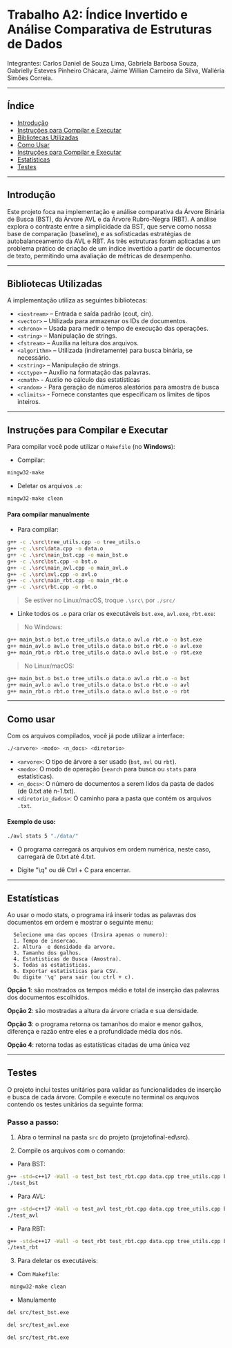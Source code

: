 # Trabalho A2: Índice Invertido e Análise Comparativa de Estruturas de Dados

Integrantes: Carlos Daniel de Souza Lima, Gabriela Barbosa Souza, Gabrielly Esteves Pinheiro Chácara, Jaime Willian Carneiro da Silva, Walléria Simões Correia.

---

## Índice

* [Introdução](#-introdução)
* [Instruções para Compilar e Executar](#-instruções-para-compilar-e-executar)
* [Bibliotecas Utilizadas](#-bibliotecas-utilizadas)
* [Como Usar](#-como-usar)
* [Instruções para Compilar e Executar](#-instruções-para-compilar-e-executar)
* [Estatísticas](#-estatísticas)
* [Testes](#-testes)

---

## Introdução

Este projeto foca na implementação e análise comparativa da Árvore Binária de Busca (BST), da Árvore AVL e da Árvore Rubro-Negra (RBT). A análise explora o contraste entre a simplicidade da BST, que serve como nossa base de comparação (baseline), e as sofisticadas estratégias de autobalanceamento da AVL e RBT. As três estruturas foram aplicadas a um problema prático de criação de um índice invertido a partir de documentos de texto, permitindo uma avaliação de métricas de desempenho.

---

## Bibliotecas Utilizadas

A implementação utiliza as seguintes bibliotecas:

- `<iostream>` – Entrada e saída padrão (cout, cin).
- `<vector>` – Utilizada para armazenar os IDs de documentos.
- `<chrono>` – Usada para medir o tempo de execução das operações.
- `<string>` – Manipulação de strings.
- `<fstream>` – Auxilia na leitura dos arquivos.
- `<algorithm>` – Utilizada (indiretamente) para busca binária, se necessário.
- `<cstring>` – Manipulação de strings.
- `<cctype>` – Auxílio na formatação das palavras.
- `<cmath>` - Auxlio no cálculo das estatísticas
- `<random>` - Para geração de números aleatórios para amostra de busca
- `<climits>` - Fornece constantes que especificam os limites de tipos inteiros.

---

## Instruções para Compilar e Executar

Para compilar você pode utilizar o `Makefile` (no **Windows**):

- Compilar:
```bash
mingw32-make
```
- Deletar os arquivos `.o`:
```bash
mingw32-make clean
```

#### Para compilar manualmente
- Para compilar:
```bash
g++ -c .\src\tree_utils.cpp -o tree_utils.o
g++ -c .\src\data.cpp -o data.o
g++ -c .\src\main_bst.cpp -o main_bst.o
g++ -c .\src\bst.cpp -o bst.o
g++ -c .\src\main_avl.cpp -o main_avl.o
g++ -c .\src\avl.cpp -o avl.o
g++ -c .\src\main_rbt.cpp -o main_rbt.o
g++ -c .\src\rbt.cpp -o rbt.o
```
> Se estiver no Linux/macOS, troque `.\src\` por `./src/`

- Linke todos os `.o` para criar os executáveis `bst.exe`, `avl.exe`, `rbt.exe`:
> No Windows:
```bash
g++ main_bst.o bst.o tree_utils.o data.o avl.o rbt.o -o bst.exe
g++ main_avl.o avl.o tree_utils.o data.o bst.o rbt.o -o avl.exe
g++ main_rbt.o rbt.o tree_utils.o data.o avl.o bst.o -o rbt.exe
```
> No Linux/macOS:
```bash
g++ main_bst.o bst.o tree_utils.o data.o avl.o rbt.o -o bst
g++ main_avl.o avl.o tree_utils.o data.o bst.o rbt.o -o avl
g++ main_rbt.o rbt.o tree_utils.o data.o avl.o bst.o -o rbt
```

---

## Como usar
 Com os arquivos compilados, você já pode utilizar a interface:

```bash
./<arvore> <modo> <n_docs> <diretorio>
```
* `<arvore>`: O tipo de árvore a ser usado (`bst`, `avl` ou `rbt`).
* `<modo>`: O modo de operação (`search` para busca ou `stats` para estatísticas).
* `<n_docs>`: O número de documentos a serem lidos da pasta de dados (de 0.txt até n-1.txt).
* `<diretorio_dados>`: O caminho para a pasta que contém os arquivos `.txt`.

#### Exemplo de uso:
```bash
./avl stats 5 "./data/"
```
* O programa carregará os arquivos em ordem numérica, neste caso, carregará de 0.txt até 4.txt.

* Digite "\q" ou dê Ctrl + C para encerrar.

---

## Estatísticas

Ao usar o modo stats, o programa irá inserir todas as palavras dos documentos em ordem e mostrar o seguinte menu:

```
  Selecione uma das opcoes (Insira apenas o numero):
  1. Tempo de insercao.
  2. Altura  e densidade da arvore.
  3. Tamanho dos galhos.
  4. Estatisticas de Busca (Amostra).
  5. Todas as estatisticas.
  6. Exportar estatisticas para CSV.
  Ou digite '\q' para sair (ou ctrl + c).
```
**Opção 1**: são mostrados os tempos médio e total de inserção das palavras dos documentos escolhidos.

**Opção 2**: são mostradas a altura da árvore criada e sua densidade.

**Opção 3**: o programa retorna os tamanhos do maior e menor galhos, diferença e razão entre eles e a profundidade média dos nós.

**Opção 4**: retorna todas as estatísticas citadas de uma única vez

---

## Testes

O projeto inclui testes unitários para validar as funcionalidades de inserção e busca de cada árvore.
Compile e execute no terminal os arquivos contendo os testes unitários da seguinte forma:

### Passo a passo:

1. Abra o terminal na pasta `src` do projeto (projetofinal-ed\src).

2. Compile os arquivos com o comando:

* Para BST:
```bash
g++ -std=c++17 -Wall -o test_bst test_rbt.cpp data.cpp tree_utils.cpp bst.cpp avl.cpp rbt.cpp
./test_bst
```

* Para AVL:
```bash
g++ -std=c++17 -Wall -o test_avl test_rbt.cpp data.cpp tree_utils.cpp bst.cpp avl.cpp rbt.cpp
./test_avl
```

* Para RBT:
```bash
g++ -std=c++17 -Wall -o test_rbt test_rbt.cpp data.cpp tree_utils.cpp bst.cpp avl.cpp rbt.cpp
./test_rbt
```

3. Para deletar os executáveis:
* Com `Makefile`:
```bash
 mingw32-make clean
```

* Manulamente
```bash
del src/test_bst.exe
```
```bash
del src/test_avl.exe
```
```bash
del src/test_rbt.exe
```